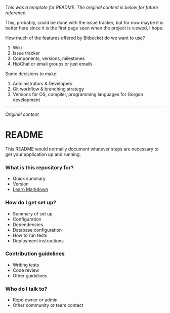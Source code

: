 *This was a template for README. The original content is below for future reference.*

This, probably, could be done with the issue tracker, but for now maybe it is better here since it is the first page seen when the project is viewed, I hope.

How much of the features offered by Bitbucket do we want to use?

1. Wiki
1. Issue tracker
1. Components, versions, milestones
1. HipChat or email groups or just emails

Some decisions to make:

1. Administrators & Developers
1. Git workflow & branching strategy
1. Versions for OS, compiler, programming languages for Gorgon development

---
*Original content*
# README #

This README would normally document whatever steps are necessary to get your application up and running.

### What is this repository for? ###

* Quick summary
* Version
* [Learn Markdown](https://bitbucket.org/tutorials/markdowndemo)

### How do I get set up? ###

* Summary of set up
* Configuration
* Dependencies
* Database configuration
* How to run tests
* Deployment instructions

### Contribution guidelines ###

* Writing tests
* Code review
* Other guidelines

### Who do I talk to? ###

* Repo owner or admin
* Other community or team contact